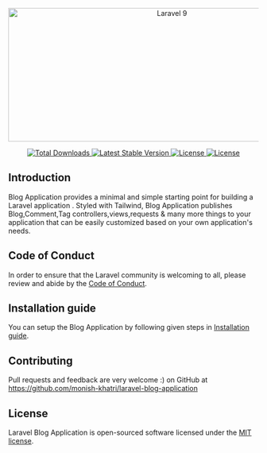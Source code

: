 <p align="center"><img alt="Laravel 9" border="0" data-original-height="420" data-original-width="1000" height="269" src="https://blogger.googleusercontent.com/img/b/R29vZ2xl/AVvXsEjiKIANl_S4hKyyLC6IH5Y6979pHHGpeqZxv-2aEb-XvKzBXfB6PeljGbf1W8PAEWBguIVxy6VsBs0pwuw-9b3emV_hI3QzNbcm2J9HNnye7eHoDaCQxMzY0moh0yaHqu3kpDHxjL_aKrB-oN7bTyBYmoLZgdkmibuxNLDuK_YDDG7_qnE0Og4Xp_Viwg/w643-h269/l9.png" width="643"></p>

<p align="center">
    <a href="https://packagist.org/packages/monish-khatri/blog-application">
        <img src="https://img.shields.io/packagist/dt/monish-khatri/blog-application" alt="Total Downloads">
    </a>
    <a href="https://packagist.org/packages/monish-khatri/blog-application">
        <img src="https://img.shields.io/packagist/v/monish-khatri/blog-application" alt="Latest Stable Version">
    </a>
    <a href="https://packagist.org/packages/monish-khatri/blog-application">
        <img src="https://img.shields.io/packagist/l/monish-khatri/blog-application" alt="License">
    </a>
    <a href="https://packagist.org/packages/monish-khatri/blog-application">
        <img src="https://img.shields.io/packagist/stars/monish-khatri/blog-application" alt="License">
    </a>
</p>

## Introduction

Blog Application provides a minimal and simple starting point for building a Laravel application . Styled with Tailwind, Blog Application publishes Blog,Comment,Tag controllers,views,requests & many more things to your application that can be easily customized based on your own application's needs.

## Code of Conduct

In order to ensure that the Laravel community is welcoming to all, please review and abide by the [Code of Conduct](https://laravel.com/docs/contributions#code-of-conduct).


## Installation guide

You can setup the Blog Application by following given steps in [Installation guide](INSTALLATION.md).

## Contributing
Pull requests and feedback are very welcome :)
on GitHub at https://github.com/monish-khatri/laravel-blog-application

## License

Laravel Blog Application is open-sourced software licensed under the [MIT license](LICENSE.md).
